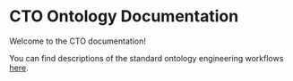 # CTO Ontology Documentation

[//]: # "This file is meant to be edited by the ontology maintainer."

Welcome to the CTO documentation!

You can find descriptions of the standard ontology engineering workflows [here](odk-workflows/index.md).
